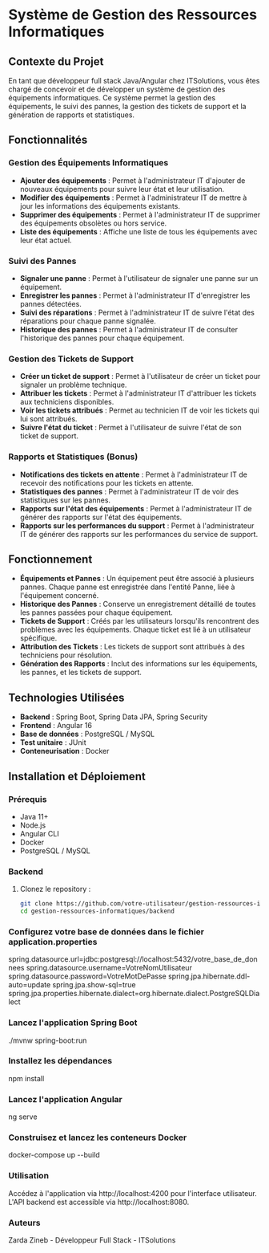 # Système de Gestion des Ressources Informatiques

## Contexte du Projet
En tant que développeur full stack Java/Angular chez ITSolutions, vous êtes chargé de concevoir et de développer un système de gestion des équipements informatiques. Ce système permet la gestion des équipements, le suivi des pannes, la gestion des tickets de support et la génération de rapports et statistiques.

## Fonctionnalités

### Gestion des Équipements Informatiques
- **Ajouter des équipements** : Permet à l'administrateur IT d'ajouter de nouveaux équipements pour suivre leur état et leur utilisation.
- **Modifier des équipements** : Permet à l'administrateur IT de mettre à jour les informations des équipements existants.
- **Supprimer des équipements** : Permet à l'administrateur IT de supprimer des équipements obsolètes ou hors service.
- **Liste des équipements** : Affiche une liste de tous les équipements avec leur état actuel.

### Suivi des Pannes
- **Signaler une panne** : Permet à l'utilisateur de signaler une panne sur un équipement.
- **Enregistrer les pannes** : Permet à l'administrateur IT d'enregistrer les pannes détectées.
- **Suivi des réparations** : Permet à l'administrateur IT de suivre l'état des réparations pour chaque panne signalée.
- **Historique des pannes** : Permet à l'administrateur IT de consulter l'historique des pannes pour chaque équipement.

### Gestion des Tickets de Support
- **Créer un ticket de support** : Permet à l'utilisateur de créer un ticket pour signaler un problème technique.
- **Attribuer les tickets** : Permet à l'administrateur IT d'attribuer les tickets aux techniciens disponibles.
- **Voir les tickets attribués** : Permet au technicien IT de voir les tickets qui lui sont attribués.
- **Suivre l'état du ticket** : Permet à l'utilisateur de suivre l'état de son ticket de support.

### Rapports et Statistiques (Bonus)
- **Notifications des tickets en attente** : Permet à l'administrateur IT de recevoir des notifications pour les tickets en attente.
- **Statistiques des pannes** : Permet à l'administrateur IT de voir des statistiques sur les pannes.
- **Rapports sur l'état des équipements** : Permet à l'administrateur IT de générer des rapports sur l'état des équipements.
- **Rapports sur les performances du support** : Permet à l'administrateur IT de générer des rapports sur les performances du service de support.

## Fonctionnement
- **Équipements et Pannes** : Un équipement peut être associé à plusieurs pannes. Chaque panne est enregistrée dans l'entité Panne, liée à l'équipement concerné.
- **Historique des Pannes** : Conserve un enregistrement détaillé de toutes les pannes passées pour chaque équipement.
- **Tickets de Support** : Créés par les utilisateurs lorsqu'ils rencontrent des problèmes avec les équipements. Chaque ticket est lié à un utilisateur spécifique.
- **Attribution des Tickets** : Les tickets de support sont attribués à des techniciens pour résolution.
- **Génération des Rapports** : Inclut des informations sur les équipements, les pannes, et les tickets de support.

## Technologies Utilisées
- **Backend** : Spring Boot, Spring Data JPA, Spring Security
- **Frontend** : Angular 16
- **Base de données** : PostgreSQL / MySQL
- **Test unitaire** : JUnit
- **Conteneurisation** : Docker

## Installation et Déploiement

### Prérequis
- Java 11+
- Node.js
- Angular CLI
- Docker
- PostgreSQL / MySQL

### Backend
1. Clonez le repository :
   ```bash
   git clone https://github.com/votre-utilisateur/gestion-ressources-informatiques.git
   cd gestion-ressources-informatiques/backend
### Configurez votre base de données dans le fichier application.properties
spring.datasource.url=jdbc:postgresql://localhost:5432/votre_base_de_donnees
spring.datasource.username=VotreNomUtilisateur
spring.datasource.password=VotreMotDePasse
spring.jpa.hibernate.ddl-auto=update
spring.jpa.show-sql=true
spring.jpa.properties.hibernate.dialect=org.hibernate.dialect.PostgreSQLDialect
### Lancez l'application Spring Boot 
./mvnw spring-boot:run
### Installez les dépendances
npm install
### Lancez l'application Angular
ng serve
### Construisez et lancez les conteneurs Docker
docker-compose up --build
### Utilisation
Accédez à l'application via http://localhost:4200 pour l'interface utilisateur.
L'API backend est accessible via http://localhost:8080.
### Auteurs
Zarda Zineb - Développeur Full Stack - ITSolutions
